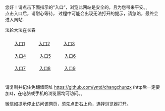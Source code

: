 您好！请点击下面指示的“入口”，浏览此网站是安全的，且为您带来平安。。 <br/>
点击入口后，请耐心等待， 过程中可能会出现无法打开的提示，请忽略，最终会进入网站. </br>

法轮大法在长春<br/>
<div style="padding:10px"><a style="margin:20px" target="_blank" href="https://d13x2qfr5vomse.cloudfront.net/2Qpsp?doqnwxl" id="ccLink1" rel="nofollow">入口1</a> <a target="_blank" style="margin:20px" href="https://d1elopl1nfumj3.cloudfront.net/2Qpsp?octmk" id="ccLink2" rel="nofollow">入口2</a> <a style="margin:20px" target="_blank" href="https://d1w8z6eawpzwim.cloudfront.net/2Qpsp?qauwydfz" id="ccLink3" rel="nofollow">入口3</a></div>

<div style="padding:10px" ><a style="margin:20px" target="_blank" href="https://d13x2qfr5vomse.cloudfront.net/2Qpsp?doqnwxl" id="ccLink4" rel="nofollow">入口4</a> <a style="margin:20px" href="https://d1elopl1nfumj3.cloudfront.net/2Qpsp?octmk" target="_blank" id="ccLink5" rel="nofollow">入口5</a> <a style="margin:20px" href="https://d1w8z6eawpzwim.cloudfront.net/2Qpsp?qauwydfz" target="_blank" id="ccLink6" rel="nofollow">入口6</a></div>

<div style="padding:10px"><a style="margin:20px" target="_blank" href="https://d13x2qfr5vomse.cloudfront.net/2Qpsp?doqnwxl" id="ccLink7" rel="nofollow">入口7</a> <a style="margin:20px" href="https://d1elopl1nfumj3.cloudfront.net/2Qpsp?octmk" target="_blank" id="ccLink8" rel="nofollow">入口8</a> <a style="margin:20px" target="_blank" href="https://d1w8z6eawpzwim.cloudfront.net/2Qpsp?qauwydfz" id="ccLink9" rel="nofollow">入口9</a></div>

<br/>



请复制并记住免翻墙网址 https://github.com/yntd/changchunzx (http后一定要加s)，在电脑或手机的浏览器均可访问。。<br/>

微信如提示停止访问该网页，须先点击右上角，选择浏览器打开。
